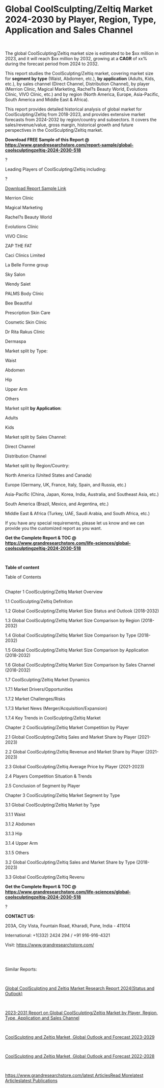 <h1>Global CoolSculpting/Zeltiq Market 2024-2030 by Player, Region, Type, Application and Sales Channel</h1><br/><p>The global CoolSculpting/Zeltiq market size is estimated to be $xx million in 2023, and it will reach $xx million by 2032, growing at a <strong>CAGR</strong> of xx% during the forecast period from 2024 to 2032.</p>
 
 
 
 <p>This report studies the CoolSculpting/Zeltiq market, covering market size for <strong>segment by type</strong> (Waist, Abdomen, etc.), <strong>by application</strong> (Adults, Kids, etc.), by sales channel (Direct Channel, Distribution Channel), by player (Merrion Clinic, Magical Marketing, Rachel?s Beauty World, Evolutions Clinic, VIVO Clinic, etc.) and by region (North America, Europe, Asia-Pacific, South America and Middle East & Africa).</p>
 
 
 
 <p>This report provides detailed historical analysis of global market for CoolSculpting/Zeltiq from 2018-2023, and provides extensive market forecasts from 2024-2032 by region/country and subsectors. It covers the sales/revenue/value, gross margin, historical growth and future perspectives in the CoolSculpting/Zeltiq market.</p>
 
 
 
 <div><b>Download FREE Sample of this Report @ <a href="https://www.grandresearchstore.com/report-sample/global-coolsculptingzeltiq-2024-2030-518">https://www.grandresearchstore.com/report-sample/global-coolsculptingzeltiq-2024-2030-518</a></b></div>
 
 
 
 <p>? </p>
 
 
 
 <p>Leading Players of CoolSculpting/Zeltiq including:</p>
 
 
 
 <p>? </p>
 
 
 
 <p><a href="https://www.grandresearchstore.com/mr-admin/report-sample/global-coolsculptingzeltiq-2024-2030-518">Download Report Sample Link</a></p>
 
 
 
 <p>Merrion Clinic</p>
 
 
 
 <p>Magical Marketing</p>
 
 
 
 <p>Rachel?s Beauty World</p>
 
 
 
 <p>Evolutions Clinic</p>
 
 
 
 <p>VIVO Clinic</p>
 
 
 
 <p>ZAP THE FAT</p>
 
 
 
 <p>Caci Clinics Limited</p>
 
 
 
 <p>La Belle Forme group</p>
 
 
 
 <p>Sky Salon</p>
 
 
 
 <p>Wendy Saiet</p>
 
 
 
 <p>PALMS Body Clinic</p>
 
 
 
 <p>Bee Beautiful</p>
 
 
 
 <p>Prescription Skin Care</p>
 
 
 
 <p>Cosmetic Skin Clinic</p>
 
 
 
 <p>Dr Rita Rakus Clinic</p>
 
 
 
 <p>Dermaspa</p>
 
 
 
 <p>Market split by Type:</p>
 
 
 
 <p>Waist</p>
 
 
 
 <p>Abdomen</p>
 
 
 
 <p>Hip</p>
 
 
 
 <p>Upper Arm</p>
 
 
 
 <p>Others</p>
 
 
 
 <p>Market split <strong>by Application</strong>:</p>
 
 
 
 <p>Adults</p>
 
 
 
 <p>Kids</p>
 
 
 
 <p>Market split by Sales Channel:</p>
 
 
 
 <p>Direct Channel</p>
 
 
 
 <p>Distribution Channel</p>
 
 
 
 <p>Market split by Region/Country:</p>
 
 
 
 <p>North America (United States and Canada)</p>
 
 
 
 <p>Europe (Germany, UK, France, Italy, Spain, and Russia, etc.)</p>
 
 
 
 <p>Asia-Pacific (China, Japan, Korea, India, Australia, and Southeast Asia, etc.)</p>
 
 
 
 <p>South America (Brazil, Mexico, and Argentina, etc.)</p>
 
 
 
 <p>Middle East & Africa (Turkey, UAE, Saudi Arabia, and South Africa, etc.)</p>
 
 
 
 <p>If you have any special requirements, please let us know and we can provide you the customized report as you want.</p>
 
 
 
 <div><b>Get the Complete Report & TOC @ <a href="https://www.grandresearchstore.com/life-sciences/global-coolsculptingzeltiq-2024-2030-518">https://www.grandresearchstore.com/life-sciences/global-coolsculptingzeltiq-2024-2030-518</a></b></div>
 
 
 
 <p><br />
 
 <b>Table of content</b></p>
 
 
 
 <p>Table of Contents<br />
 
 <br />
 
 Chapter 1 CoolSculpting/Zeltiq Market Overview<br />
 
 1.1 CoolSculpting/Zeltiq Definition<br />
 
 1.2 Global CoolSculpting/Zeltiq Market Size Status and Outlook (2018-2032)<br />
 
 1.3 Global CoolSculpting/Zeltiq Market Size Comparison by Region (2018-2032)<br />
 
 1.4 Global CoolSculpting/Zeltiq Market Size Comparison by Type (2018-2032)<br />
 
 1.5 Global CoolSculpting/Zeltiq Market Size Comparison by Application (2018-2032)<br />
 
 1.6 Global CoolSculpting/Zeltiq Market Size Comparison by Sales Channel (2018-2032)<br />
 
 1.7 CoolSculpting/Zeltiq Market Dynamics<br />
 
 1.7.1 Market Drivers/Opportunities<br />
 
 1.7.2 Market Challenges/Risks<br />
 
 1.7.3 Market News (Merger/Acquisition/Expansion)<br />
 
 1.7.4 Key Trends in CoolSculpting/Zeltiq Market<br />
 
 Chapter 2 CoolSculpting/Zeltiq Market Competition by Player<br />
 
 2.1 Global CoolSculpting/Zeltiq Sales and Market Share by Player (2021-2023)<br />
 
 2.2 Global CoolSculpting/Zeltiq Revenue and Market Share by Player (2021-2023)<br />
 
 2.3 Global CoolSculpting/Zeltiq Average Price by Player (2021-2023)<br />
 
 2.4 Players Competition Situation & Trends<br />
 
 2.5 Conclusion of Segment by Player<br />
 
 Chapter 3 CoolSculpting/Zeltiq Market Segment by Type<br />
 
 3.1 Global CoolSculpting/Zeltiq Market by Type<br />
 
 3.1.1 Waist<br />
 
 3.1.2 Abdomen<br />
 
 3.1.3 Hip<br />
 
 3.1.4 Upper Arm<br />
 
 3.1.5 Others<br />
 
 3.2 Global CoolSculpting/Zeltiq Sales and Market Share by Type (2018-2023)<br />
 
 3.3 Global CoolSculpting/Zeltiq Revenu</p>
 
 
 
 <div><b>Get the Complete Report & TOC @ <a href="https://www.grandresearchstore.com/life-sciences/global-coolsculptingzeltiq-2024-2030-518">https://www.grandresearchstore.com/life-sciences/global-coolsculptingzeltiq-2024-2030-518</a></b></div>
 
 
 
 <p>? </p>
 
 
 
 <p><b>CONTACT US:</b><br />
 
 203A, City Vista, Fountain Road, Kharadi, Pune, India - 411014<br />
 
 International: +1(332) 2424 294 / +91 916-916-4321<br />
 
 Visit: <a href="https://www.grandresearchstore.com/">https://www.grandresearchstore.com/</a><br />
 
 <br />
 
 <br />
 
 Similar Reports:<br />
 
 <br />
 
 <a href="https://www.grandresearchstore.com/life-sciences/global-coolsculpting-zeltiq-2024-547">Global CoolSculpting and Zeltiq Market Research Report 2024(Status and Outlook)</a><br />
 
 <br />
 
 <a href="https://www.grandresearchstore.com/life-sciences/global-on-coolsculptingzeltiq-2023-2031-246">2023-2031 Report on Global CoolSculpting/Zeltiq Market by Player, Region, Type, Application and Sales Channel</a><br />
 
 <br />
 
 <a href="https://www.grandresearchstore.com/life-sciences/global-coolsculpting-zeltiq-forecast-2023-2029-597">CoolSculpting and Zeltiq Market, Global Outlook and Forecast 2023-2029</a><br />
 
 <br />
 
 <a href="https://www.grandresearchstore.com/life-sciences/global-coolsculpting-zeltiq-forecast-2022-2028-78">CoolSculpting and Zeltiq Market, Global Outlook and Forecast 2022-2028</a><br />
 
 <br />
 
 <a href="https://gyeongbokgung.com">https://www.grandresearchstore.com/</a><a href="https://hallyeomaritime.com">latest Articles</a><a href="https://jingwansa.com">Read More</a><a href="https://nguoiviet.jp/">latest Articles</a><a href="https://www.intelmarketresearch.com/">latest Publications</a></p>